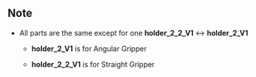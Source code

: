 ## Note

* All parts are the same except for one **holder_2_2_V1** <-> **holder_2_V1**

  * **holder_2_V1** is for Angular Gripper

  * **holder_2_2_V1** is for Straight Gripper
